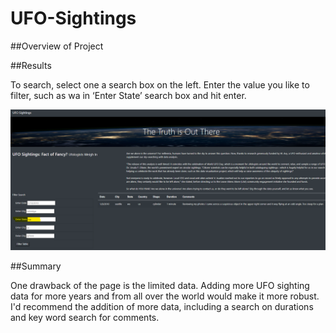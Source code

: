 # UFO-Sightings

##Overview of Project

##Results

To search, select one a search box on the left. Enter the value you like to filter, such as wa in ‘Enter State’ search box and hit enter.

![TBrickey]( https://github.com/TBrickey/UFO-Sightings/blob/main/static/images/Screenshot%20UFO%20sightings%20search%20wa.png)

##Summary

One drawback of the page is the limited data. Adding more UFO sighting data for more years and from all over the world would make it more robust. I'd recommend the addition of more data, including a search on durations and key word search for comments.
